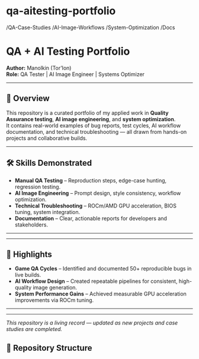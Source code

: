 # qa-aitesting-portfolio
/QA-Case-Studies /AI-Image-Workflows /System-Optimization /Docs
# QA + AI Testing Portfolio

**Author:** Manolkin (Tor’Ion)  
**Role:** QA Tester | AI Image Engineer | Systems Optimizer

---

## 📜 Overview
This repository is a curated portfolio of my applied work in **Quality Assurance testing**, **AI image engineering**, and **system optimization**.  
It contains real-world examples of bug reports, test cycles, AI workflow documentation, and technical troubleshooting — all drawn from hands-on projects and collaborative builds.

---

## 🛠 Skills Demonstrated
- **Manual QA Testing** – Reproduction steps, edge-case hunting, regression testing.
- **AI Image Engineering** – Prompt design, style consistency, workflow optimization.
- **Technical Troubleshooting** – ROCm/AMD GPU acceleration, BIOS tuning, system integration.
- **Documentation** – Clear, actionable reports for developers and stakeholders.

---
---

## 📌 Highlights
- **Game QA Cycles** – Identified and documented 50+ reproducible bugs in live builds.
- **AI Workflow Design** – Created repeatable pipelines for consistent, high-quality image generation.
- **System Performance Gains** – Achieved measurable GPU acceleration improvements via ROCm tuning.

---



---
*This repository is a living record — updated as new projects and case studies are completed.*

## 📂 Repository Structure
